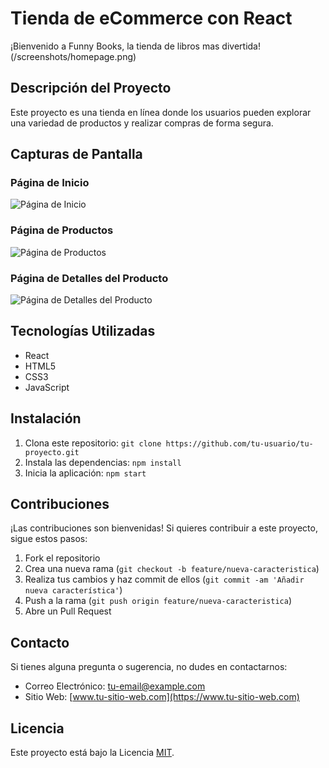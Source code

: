 # Tienda de eCommerce con React

¡Bienvenido a Funny Books, la tienda de libros mas divertida!
(/screenshots/homepage.png)

## Descripción del Proyecto

Este proyecto es una tienda en línea donde los usuarios pueden explorar una variedad de productos y realizar compras de forma segura.

## Capturas de Pantalla

### Página de Inicio
![Página de Inicio](/screenshots/homepage.png)

### Página de Productos
![Página de Productos](/screenshots/products.png)

### Página de Detalles del Producto
![Página de Detalles del Producto](/screenshots/product_details.png)

## Tecnologías Utilizadas

- React
- HTML5
- CSS3
- JavaScript

## Instalación

1. Clona este repositorio: `git clone https://github.com/tu-usuario/tu-proyecto.git`
2. Instala las dependencias: `npm install`
3. Inicia la aplicación: `npm start`

## Contribuciones

¡Las contribuciones son bienvenidas! Si quieres contribuir a este proyecto, sigue estos pasos:

1. Fork el repositorio
2. Crea una nueva rama (`git checkout -b feature/nueva-caracteristica`)
3. Realiza tus cambios y haz commit de ellos (`git commit -am 'Añadir nueva característica'`)
4. Push a la rama (`git push origin feature/nueva-caracteristica`)
5. Abre un Pull Request

## Contacto

Si tienes alguna pregunta o sugerencia, no dudes en contactarnos:

- Correo Electrónico: tu-email@example.com
- Sitio Web: [www.tu-sitio-web.com](https://www.tu-sitio-web.com)

## Licencia

Este proyecto está bajo la Licencia [MIT](https://opensource.org/licenses/MIT).
